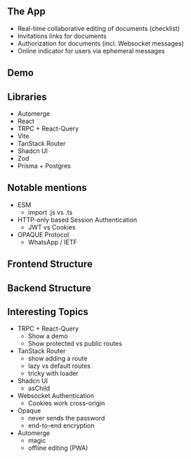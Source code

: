 ## The App

- Real-time collaborative editing of documents (checklist)
- Invitations links for documents
- Authorization for documents (incl. Websocket messages)
- Online indicator for users via ephemeral messages

## Demo

## Libraries

- Automerge
- React
- TRPC + React-Query
- Vite
- TanStack Router
- Shadcn UI
- Zod
- Prisma + Postgres

## Notable mentions

- ESM
  - import .js vs .ts
- HTTP-only based Session Authentication
  - JWT vs Cookies
- OPAQUE Protocol
  - WhatsApp / IETF

## Frontend Structure

## Backend Structure

## Interesting Topics

- TRPC + React-Query
  - Show a demo
  - Show protected vs public routes
- TanStack Router
  - show adding a route
  - lazy vs default routes
  - tricky with loader
- Shadcn UI
  - asChild
- Websocket Authentication
  - Cookies work cross-origin
- Opaque
  - never sends the password
  - end-to-end encryption
- Automerge
  - magic
  - offline editing (PWA)

